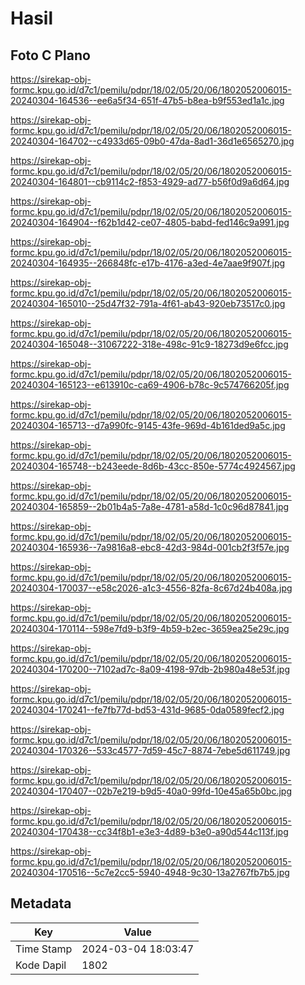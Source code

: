 # Hasil

## Foto C Plano

https://sirekap-obj-formc.kpu.go.id/d7c1/pemilu/pdpr/18/02/05/20/06/1802052006015-20240304-164536--ee6a5f34-651f-47b5-b8ea-b9f553ed1a1c.jpg

https://sirekap-obj-formc.kpu.go.id/d7c1/pemilu/pdpr/18/02/05/20/06/1802052006015-20240304-164702--c4933d65-09b0-47da-8ad1-36d1e6565270.jpg

https://sirekap-obj-formc.kpu.go.id/d7c1/pemilu/pdpr/18/02/05/20/06/1802052006015-20240304-164801--cb9114c2-f853-4929-ad77-b56f0d9a6d64.jpg

https://sirekap-obj-formc.kpu.go.id/d7c1/pemilu/pdpr/18/02/05/20/06/1802052006015-20240304-164904--f62b1d42-ce07-4805-babd-fed146c9a991.jpg

https://sirekap-obj-formc.kpu.go.id/d7c1/pemilu/pdpr/18/02/05/20/06/1802052006015-20240304-164935--266848fc-e17b-4176-a3ed-4e7aae9f907f.jpg

https://sirekap-obj-formc.kpu.go.id/d7c1/pemilu/pdpr/18/02/05/20/06/1802052006015-20240304-165010--25d47f32-791a-4f61-ab43-920eb73517c0.jpg

https://sirekap-obj-formc.kpu.go.id/d7c1/pemilu/pdpr/18/02/05/20/06/1802052006015-20240304-165048--31067222-318e-498c-91c9-18273d9e6fcc.jpg

https://sirekap-obj-formc.kpu.go.id/d7c1/pemilu/pdpr/18/02/05/20/06/1802052006015-20240304-165123--e613910c-ca69-4906-b78c-9c574766205f.jpg

https://sirekap-obj-formc.kpu.go.id/d7c1/pemilu/pdpr/18/02/05/20/06/1802052006015-20240304-165713--d7a990fc-9145-43fe-969d-4b161ded9a5c.jpg

https://sirekap-obj-formc.kpu.go.id/d7c1/pemilu/pdpr/18/02/05/20/06/1802052006015-20240304-165748--b243eede-8d6b-43cc-850e-5774c4924567.jpg

https://sirekap-obj-formc.kpu.go.id/d7c1/pemilu/pdpr/18/02/05/20/06/1802052006015-20240304-165859--2b01b4a5-7a8e-4781-a58d-1c0c96d87841.jpg

https://sirekap-obj-formc.kpu.go.id/d7c1/pemilu/pdpr/18/02/05/20/06/1802052006015-20240304-165936--7a9816a8-ebc8-42d3-984d-001cb2f3f57e.jpg

https://sirekap-obj-formc.kpu.go.id/d7c1/pemilu/pdpr/18/02/05/20/06/1802052006015-20240304-170037--e58c2026-a1c3-4556-82fa-8c67d24b408a.jpg

https://sirekap-obj-formc.kpu.go.id/d7c1/pemilu/pdpr/18/02/05/20/06/1802052006015-20240304-170114--598e7fd9-b3f9-4b59-b2ec-3659ea25e29c.jpg

https://sirekap-obj-formc.kpu.go.id/d7c1/pemilu/pdpr/18/02/05/20/06/1802052006015-20240304-170200--7102ad7c-8a09-4198-97db-2b980a48e53f.jpg

https://sirekap-obj-formc.kpu.go.id/d7c1/pemilu/pdpr/18/02/05/20/06/1802052006015-20240304-170241--fe7fb77d-bd53-431d-9685-0da0589fecf2.jpg

https://sirekap-obj-formc.kpu.go.id/d7c1/pemilu/pdpr/18/02/05/20/06/1802052006015-20240304-170326--533c4577-7d59-45c7-8874-7ebe5d611749.jpg

https://sirekap-obj-formc.kpu.go.id/d7c1/pemilu/pdpr/18/02/05/20/06/1802052006015-20240304-170407--02b7e219-b9d5-40a0-99fd-10e45a65b0bc.jpg

https://sirekap-obj-formc.kpu.go.id/d7c1/pemilu/pdpr/18/02/05/20/06/1802052006015-20240304-170438--cc34f8b1-e3e3-4d89-b3e0-a90d544c113f.jpg

https://sirekap-obj-formc.kpu.go.id/d7c1/pemilu/pdpr/18/02/05/20/06/1802052006015-20240304-170516--5c7e2cc5-5940-4948-9c30-13a2767fb7b5.jpg


## Metadata

| Key        | Value               |
| ---------- | ------------------- |
| Time Stamp | 2024-03-04 18:03:47 |
| Kode Dapil | 1802                |




